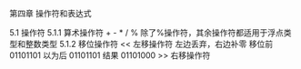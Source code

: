 第四章  操作符和表达式


5.1 操作符
    5.1.1   算术操作符
        + - * / %
        除了%操作符，其余操作符都适用于浮点类型和整数类型
    5.1.2   移位操作符
        <<  左移操作符
            左边丢弃，右边补零
            移位前          01101101
            以为后       01101101
            结果            01101000
        >>  右移操作符